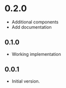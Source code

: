 # 0.2.0

- Additional components
- Add documentation

## 0.1.0

- Working implementation

## 0.0.1

- Initial version.

